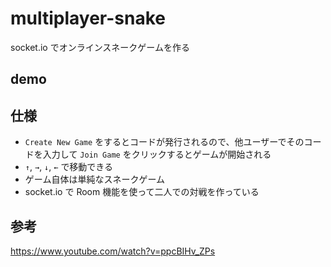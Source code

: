 # multiplayer-snake
socket.io でオンラインスネークゲームを作る

## demo

## 仕様
- `Create New Game` をするとコードが発行されるので、他ユーザーでそのコードを入力して `Join Game` をクリックするとゲームが開始される
- `↑`, `→`, `↓`, `←` で移動できる
- ゲーム自体は単純なスネークゲーム
- socket.io で Room 機能を使って二人での対戦を作っている

## 参考
https://www.youtube.com/watch?v=ppcBIHv_ZPs
